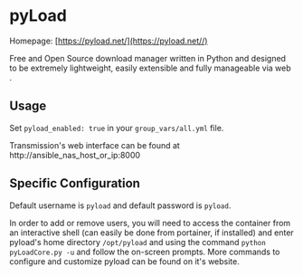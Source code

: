 # pyLoad

Homepage: [https://pyload.net/](https://pyload.net//)

Free and Open Source download manager written in Python and designed to be extremely lightweight, easily extensible and fully manageable via web
.
## Usage

Set `pyload_enabled: true` in your `group_vars/all.yml` file.

Transmission's web interface can be found at http://ansible_nas_host_or_ip:8000

## Specific Configuration

Default username is `pyload` and default password is `pyload`. 

In order to add or remove users, you will need to access the container from an interactive shell (can easily be done from portainer, if installed) and enter pyload's home directory `/opt/pyload` and using the command `python pyLoadCore.py -u` and follow the on-screen prompts. More commands to configure and customize pyload can be found on it's website.
